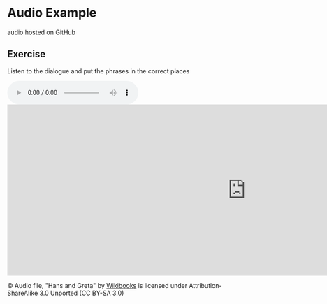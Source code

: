 <h1>Audio Example</h1>
<p>audio hosted on GitHub</p>
<h2>Exercise</h2>
<p>Listen to the dialogue and put the phrases in the correct places</p>
 <audio controls>
  <source src="assets/audio/Dialogue_franz_greta_1.ogg.mp3" type="audio/mpeg">
  Your browser does not support the audio tag.
</audio> 

<iframe src="https://h5p.org/h5p/embed/363851" width="1090" height="392" frameborder="0" allowfullscreen="allowfullscreen"></iframe><script src="https://h5p.org/sites/all/modules/h5p/library/js/h5p-resizer.js" charset="UTF-8"></script>




<p>&copy; Audio file, "Hans and Greta" by <a href="https://en.wikibooks.org/wiki/German/Level_I/Wie_hei%C3%9Ft_du%3F">Wikibooks</a> is licensed under Attribution-ShareAlike 3.0 Unported (CC BY-SA 3.0) 
<p>

